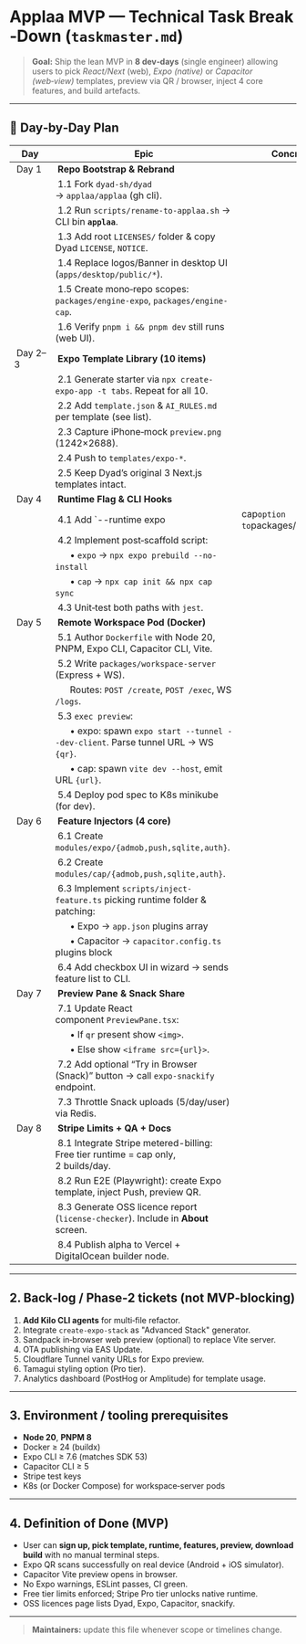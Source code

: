 # Applaa MVP — Technical Task Break‑Down (`taskmaster.md`)

> **Goal:** Ship the lean MVP in **8 dev‑days** (single engineer) allowing users to pick
> *React/Next* (web), *Expo (native)* or *Capacitor (web‑view)* templates, preview via
> QR / browser, inject 4 core features, and build artefacts.

---

## 📅 Day‑by‑Day Plan

| Day | Epic | Concrete Tasks |
|-----|------|----------------|
| Day 1 | **Repo Bootstrap & Rebrand** |
|      | 1.1 Fork `dyad-sh/dyad` → `applaa/applaa` (gh cli). |
|      | 1.2 Run `scripts/rename-to-applaa.sh` → CLI bin **`applaa`**. |
|      | 1.3 Add root `LICENSES/` folder & copy Dyad `LICENSE`, `NOTICE`. |
|      | 1.4 Replace logos/Banner in desktop UI (`apps/desktop/public/*`). |
|      | 1.5 Create mono‑repo scopes: `packages/engine-expo`, `packages/engine-cap`. |
|      | 1.6 Verify `pnpm i && pnpm dev` still runs (web UI). |
| Day 2–3 | **Expo Template Library (10 items)** |
|      | 2.1 Generate starter via `npx create-expo-app -t tabs`. Repeat for all 10. |
|      | 2.2 Add `template.json` & `AI_RULES.md` per template (see list). |
|      | 2.3 Capture iPhone‐mock `preview.png` (1242×2688). |
|      | 2.4 Push to `templates/expo-*`. |
|      | 2.5 Keep Dyad’s original 3 Next.js templates intact. |
| Day 4 | **Runtime Flag & CLI Hooks** |
|      | 4.1 Add `--runtime expo|cap` option to `packages/cli/src/create.ts`. |
|      | 4.2 Implement post‑scaffold script:
|      |      • `expo` → `npx expo prebuild --no-install` |
|      |      • `cap` → `npx cap init && npx cap sync` |
|      | 4.3 Unit‑test both paths with `jest`. |
| Day 5 | **Remote Workspace Pod (Docker)** |
|      | 5.1 Author `Dockerfile` with Node 20, PNPM, Expo CLI, Capacitor CLI, Vite. |
|      | 5.2 Write `packages/workspace-server` (Express + WS).
|      |      Routes: `POST /create`, `POST /exec`, WS `/logs`. |
|      | 5.3 `exec preview`:
|      |      • expo: spawn `expo start --tunnel --dev-client`. Parse tunnel URL → WS `{qr}`.
|      |      • cap: spawn `vite dev --host`, emit URL `{url}`. |
|      | 5.4 Deploy pod spec to K8s minikube (for dev). |
| Day 6 | **Feature Injectors (4 core)** |
|      | 6.1 Create `modules/expo/{admob,push,sqlite,auth}`. |
|      | 6.2 Create `modules/cap/{admob,push,sqlite,auth}`.
|      | 6.3 Implement `scripts/inject-feature.ts` picking runtime folder & patching:
|      |      • Expo → `app.json` plugins array |
|      |      • Capacitor → `capacitor.config.ts` plugins block |
|      | 6.4 Add checkbox UI in wizard → sends feature list to CLI. |
| Day 7 | **Preview Pane & Snack Share** |
|      | 7.1 Update React component `PreviewPane.tsx`:
|      |      • If `qr` present show `<img>`.
|      |      • Else show `<iframe src={url}>`.
|      | 7.2 Add optional “Try in Browser (Snack)” button → call `expo-snackify` endpoint. |
|      | 7.3 Throttle Snack uploads (5/day/user) via Redis. |
| Day 8 | **Stripe Limits + QA + Docs** |
|      | 8.1 Integrate Stripe metered-billing: Free tier runtime = cap only, 2 builds/day. |
|      | 8.2 Run E2E (Playwright): create Expo template, inject Push, preview QR. |
|      | 8.3 Generate OSS licence report (`license-checker`). Include in **About** screen. |
|      | 8.4 Publish alpha to Vercel + DigitalOcean builder node. |

---

## 2.  Back‑log / Phase‑2 tickets (not MVP‑blocking)

1. **Add Kilo CLI agents** for multi‑file refactor.
2. Integrate `create-expo-stack` as "Advanced Stack" generator.
3. Sandpack in‑browser web preview (optional) to replace Vite server.
4. OTA publishing via EAS Update.
5. Cloudflare Tunnel vanity URLs for Expo preview.
6. Tamagui styling option (Pro tier).
7. Analytics dashboard (PostHog or Amplitude) for template usage.

---

## 3.  Environment / tooling prerequisites

- **Node 20**, **PNPM 8**
- Docker ≥ 24 (buildx)
- Expo CLI ≥ 7.6 (matches SDK 53)
- Capacitor CLI ≥ 5
- Stripe test keys
- K8s (or Docker Compose) for workspace‑server pods

---

## 4.  Definition of Done (MVP)

- User can **sign up, pick template, runtime, features, preview, download build** with no manual terminal steps.
- Expo QR scans successfully on real device (Android + iOS simulator).
- Capacitor Vite preview opens in browser.
- No Expo warnings, ESLint passes, CI green.
- Free tier limits enforced; Stripe Pro tier unlocks native runtime.
- OSS licences page lists Dyad, Expo, Capacitor, snackify.

---

> **Maintainers:** update this file whenever scope or timelines change.

